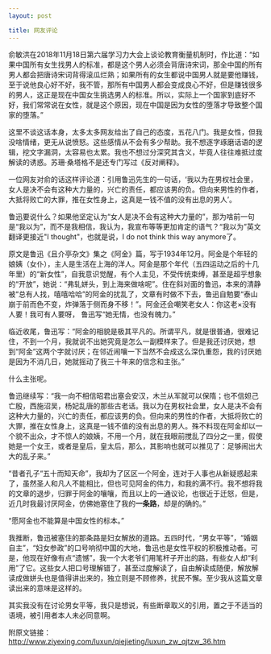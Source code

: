 ```yaml
---
layout: post

title: 网友评论
---
```


俞敏洪在2018年11月18日第六届学习力大会上谈论教育衡量机制时，作比道：“如果中国所有女生找男人的标准，都是这个男人必须会背唐诗宋词，那全中国的所有男人都会把唐诗宋词背得滚瓜烂熟；如果所有的女生都说中国男人就是要他赚钱，至于说他良心好不好，我不管，那所有中国男人都会变成良心不好，但是赚钱很多的男人，这正是现在中国女生挑选男人的标准。所以，实际上一个国家到底好不好，我们常常说在女性，就是这个原因，现在中国是因为女性的堕落才导致整个国家的堕落。”

这里不谈这话本身，太多太多网友给出了自己的态度，五花八门。我是女性，但我没啥情绪，更无从说愤怒。这些感情从不会有多少帮助。我不想逐字琢磨话语的逻辑，挖文字漏洞，太容易也太累。我也不想过分深究其含义，毕竟人往往难抵过度解读的诱惑。苏珊·桑塔格不是还专门写过《反对阐释》。

一位网友对俞的话这样评论道：引用鲁迅先生的一句话，‘我以为在男权社会里，女人是决不会有这种大力量的，兴亡的责任，都应该男的负。但向来男性的作者，大抵将败亡的大罪，推在女性身上，这真是一钱不值的没有出息的男人’。

鲁迅要说什么？如果他坚定认为“女人是决不会有这种大力量的”，那为啥前一句是“我以为”，而不是我相信，我认为，我宣布等等更加肯定的语气？“我以为”英文翻译更接近"I thought"，也就是说，I do not think this way anymore了。

原文是鲁迅《且介亭杂文》集之《阿金》篇，写于1934年12月。阿金是个年轻的娘姨（女仆），主人是生活在上海的洋人。阿金是那个年代（五四运动之后的十几年里）的“新女性”，自我意识觉醒，有个人主见，不受传统束缚，甚至是超乎想象的“开放”，她说：“弗轧姘头，到上海来做啥呢”。住在斜对面的鲁迅，本来的清静被“总有人找，嘻嘻哈哈”的阿金的扰乱了，文章有时做不下去，鲁迅自勉要“泰山崩于前而色不变，炸弹落于侧而身不移！”。阿金还会嘲笑老女人：你这老×没有人要！我可有人要呀， 鲁迅写“她无情，也没有魄力。”

临近收尾，鲁迅写：“阿金的相貌是极其平凡的。所谓平凡，就是很普通，很难记住，不到一个月，我就说不出她究竟是怎么一副模样来了。但是我还讨厌她，想到“阿金”这两个字就讨厌；在邻近闹嚷一下当然不会成这么深仇重怨，我的讨厌她是因为不消几日，她就摇动了我三十年来的信念和主张。”

什么主张呢。

鲁迅继续写：“我一向不相信昭君出塞会安汉，木兰从军就可以保隋；也不信妲己亡殷，西施沼吴，杨妃乱唐的那些古老话。我以为在男权社会里，女人是决不会有这种大力量的，兴亡的责任，都应该男的负。但向来的男性的作者，大抵将败亡的大罪，推在女性身上，这真是一钱不值的没有出息的男人。殊不料现在阿金却以一个貌不出众，才不惊人的娘姨，不用一个月，就在我眼前搅乱了四分之一里，假使她是一个女王，或者是皇后，皇太后，那么，其影响也就可以推见了：足够闹出大大的乱子来。”

“昔者孔子“五十而知天命”，我却为了区区一个阿金，连对于人事也从新疑惑起来了，虽然圣人和凡人不能相比，但也可见阿金的伟力，和我的满不行。我不想将我的文章的退步，归罪于阿金的嚷嚷，而且以上的一通议论，也很近于迁怒，但是，近几时我最讨厌阿金，仿佛她塞住了我的**一条路**，却是的确的。”

“愿阿金也不能算是中国女性的标本。”

我推断，鲁迅被塞住的那条路是妇女解放的道路。五四时代，“男女平等”，“婚姻自主”，“妇女参政”的口号响彻中国的大地，鲁迅也是女性平权的积极推动者。可是，他现在好像有点“遗憾”，我一个大老爷们用笔杆子开出的路，有些女人却“利用”了它。这些女人把口号理解错了，甚至过度解读了，自由解读成随便，解放解读成做姘头也是值得讲出来的，独立则是不顾修养，扰民不懈。至少我从这篇文章读出来的意味是这样的。

其实我没有在讨论男女平等，我只是想说，有些断章取义的引用，置之于不适当的语境，被引用者本人未必同意啊。



附原文链接：http://www.ziyexing.com/luxun/qiejieting/luxun_zw_qjtzw_36.htm






<!--全国妇联妇女研究所副所长、研究员姜秀花说：“俞敏洪这一席话，如果是不过脑子的胡言乱语，那说明他难当精英；如果是经过深思熟虑的缜密思考，那就更是有损精英。这句话不仅让他自己声名锐挫，更重要的是，第一他伤害了我们国家的形象，中国堕落了吗？世界第二大经济体和备受瞩目的大国形象都是虚拟的吗？第二他伤害了全体女性，挣脱千年精神和身体双重束缚的女性，终于成为能顶半边天的强大力量，难道她们只是追逐金钱的无为之流吗？第三他伤害了具有男女平等意识的广大男性，难道他们所有的打拼和成功都是为了取悦拜金女的需求吗？他们的幸福都是商品交换的结果吗？在男女平等已经成为人类不可抗拒历史潮流的今天，一个从事教育工作的大咖发此言论确实令人匪夷所思，说明男女平等基本国策的贯彻落实依然任重道远。”-->


<!--* 阎真，董柳和池大为
* 汪曾祺，曹雪芹，
* 小农思维，狭隘，价值观暴露彻底，有非常明显的好坏之分，农村人的傻劲儿，憨厚，实在，
* 如今女性择偶喜欢高学历的现象-->
